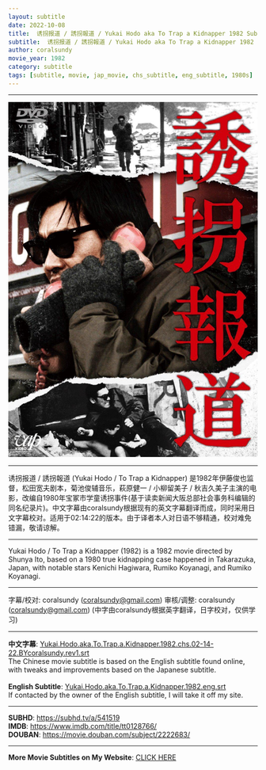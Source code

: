 ```yaml
---
layout: subtitle
date: 2022-10-08
title:  诱拐报道 / 誘拐報道 / Yukai Hodo aka To Trap a Kidnapper 1982 Subtitle (Chinese/English)
subtitle:  诱拐报道 / 誘拐報道 / Yukai Hodo aka To Trap a Kidnapper 1982 Subtitle (Chinese/English)
author: coralsundy
movie_year: 1982
category: subtitle
tags: [subtitle, movie, jap_movie, chs_subtitle, eng_subtitle, 1980s]
---
```


------

<img src="../assets/tt0128766.jpg" alt="tt0128766_cover_art" />

------

诱拐报道 / 誘拐報道 (Yukai Hodo / To Trap a Kidnapper) 是1982年伊藤俊也监督，松田宽夫剧本，菊池俊辅音乐，萩原健一 / 小柳留美子 / 秋吉久美子主演的电影，改编自1980年宝冢市学童诱拐事件(基于读卖新闻大阪总部社会事务科编辑的同名纪录片)。中文字幕由coralsundy根据现有的英文字幕翻译而成，同时采用日文字幕校对。适用于02:14:22的版本。由于译者本人对日语不够精通，校对难免错漏，敬请谅解。

------

Yukai Hodo / To Trap a Kidnapper (1982) is a 1982 movie directed by Shunya Ito, based on a 1980 true kidnapping case happened in Takarazuka, Japan, with notable stars Kenichi Hagiwara, Rumiko Koyanagi, and Rumiko Koyanagi.

------

字幕/校对: coralsundy (coralsundy@gmail.com)
审核/调整: coralsundy (coralsundy@gmail.com)
(中字由coralsundy根据英字翻译，日字校对，仅供学习)

------

**中文字幕**: [Yukai.Hodo.aka.To.Trap.a.Kidnapper.1982.chs.02-14-22.BYcoralsundy.rev1.srt](../subtitles/Yukai.Hodo.aka.To.Trap.a.Kidnapper.1982.chs.02-14-22.BYcoralsundy.rev1.srt)<br>
The Chinese movie subtitle is based on the English subtitle found online, with tweaks and improvements based on the Japanese subtitle.<br><br>
**English Subtitle**: [Yukai.Hodo.aka.To.Trap.a.Kidnapper.1982.eng.srt](../subtitles/Yukai.Hodo.aka.To.Trap.a.Kidnapper.1982.eng.srt)<br>
If contacted by the owner of the English subtitle, I will take it off my site. 


------

**SUBHD**: <https://subhd.tv/a/541519><br>
**IMDB**: <https://www.imdb.com/title/tt0128766/><br>
**DOUBAN**: <https://movie.douban.com/subject/2222683/>

------

**More Movie Subtitles on My Website**: <a href='{% post_url 2021-01-10-subtitles-summary-list %}'>CLICK HERE</a>


